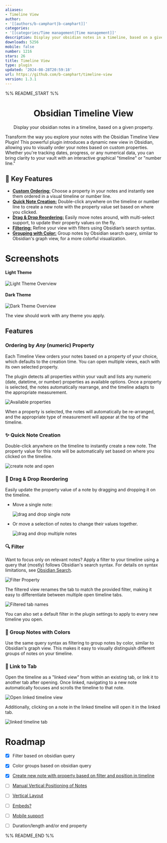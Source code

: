 ```yaml
---
aliases:
- Timeline View
author:
- '[[authors/b-camphart|b-camphart]]'
categories:
- '[[categories/Time management|Time management]]'
description: Display your obsidian notes in a timeline, based on a given property.
downloads: 5256
mobile: false
number: 1216
stars: 26
title: Timeline View
type: plugin
updated: '2024-08-28T20:59:18'
url: https://github.com/b-camphart/timeline-view
version: 1.3.1
---
```


%% README_START %%

<h1 align="center">Obsidian Timeline View</h1>

<p align="center">Display your obsidian notes in a timeline, based on a given property.</p>

Transform the way you explore your notes with the Obsidian Timeline View Plugin! This powerful plugin introduces a dynamic new view in Obsidian, allowing you to visually order your notes based on custom properties. Whether you're tracking dates, progress, or any numerical data, you can bring clarity to your vault with an interactive graphical "timeline" or "number line."

## 🌟 Key Features

-   [**Custom Ordering:**](#ordering-by-any-numeric-property) Choose a property in your notes and instantly see them ordered in a visual timeline or number line.
-   [**Quick Note Creation:**](#-quick-note-creation) Double-click anywhere on the timeline or number line to create a new note with the property value set based on where you clicked.
-   [**Drag & Drop Reordering:**](#-drag--drop-reordering) Easily move notes around, with multi-select support, to update their property values on the fly.
-   [**Filtering:**](#-filter) Refine your view with filters using Obsidian’s search syntax.
-   [**Grouping with Color:**](#-group-notes-with-colors) Group notes by Obsidian search query, similar to Obsidian's graph view, for a more colorful visualization.

# Screenshots

#### Light Theme

![Light Theme Overview](https://raw.githubusercontent.com/b-camphart/timeline-view/HEAD/docs/resources/Light-Theme%20Overview.PNG)

#### Dark Theme

![Dark Theme Overview](https://raw.githubusercontent.com/b-camphart/timeline-view/HEAD/docs/resources/Dark-Theme%20Overview.PNG)

The view should work with any theme you apply.

## Features

### Ordering by _Any_ (numeric) Property

Each Timeline View orders your notes based on a property of your choice, which defaults to the creation time. You can open multiple views, each with its own selected property.

The plugin detects all properties within your vault and lists any numeric (date, datetime, or number) properties as available options. Once a property is selected, the notes automatically rearrange, and the timeline adapts to the appropriate measurement.

![Available properties](https://raw.githubusercontent.com/b-camphart/timeline-view/HEAD/docs/resources/available-properties.PNG)

When a property is selected, the notes will automatically be re-arranged, and the appropriate type of measurement will appear at the top of the timeline.

### ✨ Quick Note Creation

Double-click anywhere on the timeline to instantly create a new note. The property value for this note will be automatically set based on where you clicked on the timeline.

![create note and open](https://raw.githubusercontent.com/b-camphart/timeline-view/HEAD/docs/resources/create-note-example.gif)

### 📌 Drag & Drop Reordering

Easily update the property value of a note by dragging and dropping it on the timeline.

-   Move a single note:

    ![drag and drop single note](https://raw.githubusercontent.com/b-camphart/timeline-view/HEAD/docs/resources/move-single-note-example.gif)

-   Or move a selection of notes to change their values together.

    ![drag and drop multiple notes](https://raw.githubusercontent.com/b-camphart/timeline-view/HEAD/docs/resources/move-multiple-notes-example.gif)

### 🔍 Filter

Want to focus only on relevant notes? Apply a filter to your timeline using a query that (mostly) follows Obsidian's search syntax. For details on syntax limitations, see [Obsidian Search](https://github.com/b-camphart/obsidian-search).

![Filter Property](https://raw.githubusercontent.com/b-camphart/timeline-view/HEAD/docs/resources/filter-property.PNG)

The filtered view renames the tab to match the provided filter, making it easy to differentiate between multiple open timeline tabs.

![Filtered tab names](https://raw.githubusercontent.com/b-camphart/timeline-view/HEAD/docs/resources/filtered-tab-name.PNG)

You can also set a default filter in the plugin settings to apply to every new timeline you open.

### 🎨 Group Notes with Colors

Use the same query syntax as filtering to group notes by color, similar to Obsidian's graph view. This makes it easy to visually distinguish different groups of notes on your timeline.

### 🔗 Link to Tab

Open the timeline as a "linked view" from within an existing tab, or link it to another tab after opening. Once linked, navigating to a new note automatically focuses and scrolls the timeline to that note.

![Open linked timeline view](https://raw.githubusercontent.com/b-camphart/timeline-view/HEAD/docs/resources/open%20linked%20timeline%20view.PNG)

Additionally, clicking on a note in the linked timeline will open it in the linked tab.

![linked timeline tab](https://raw.githubusercontent.com/b-camphart/timeline-view/HEAD/docs/resources/linked%20timeline%20tab.PNG)

# Roadmap

-   [x] Filter based on obsidian query
-   [x] Color groups based on obsidian query
-   [x] [Create new note with property based on filter and position in timeline](https://github.com/b-camphart/plot-point-timeline/issues/4)
-   [ ] [Manual Vertical Positioning of Notes](https://github.com/b-camphart/plot-point-timeline/issues/1)
-   [ ] [Vertical Layout](https://github.com/b-camphart/plot-point-timeline/issues/2)
-   [ ] [Embeds?](https://github.com/b-camphart/plot-point-timeline/issues/6)
-   [ ] [Mobile support](https://github.com/b-camphart/plot-point-timeline/issues/7)
-   [ ] Duration/length and/or end property


%% README_END %%